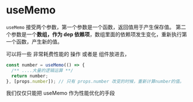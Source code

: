# useMemo

`useMemo` 接受两个参数，第一个参数是一个函数，返回值用于产生保存值。 第二个参数是一个**数组，作为 dep 依赖项**，数组里面的依赖项发生变化，重新执行第一个函数，产生新的值。

可以将一些 非常耗费性能的 操作 或者是 组件放进去，

```js
const number = useMemo(() => {
  /** ....大量的逻辑运算 **/
  return number;
}, [props.number]); // 只有 props.number 改变的时候，重新计算number的值。
```

我们仅仅只能把 useMemo 作为性能优化的手段
